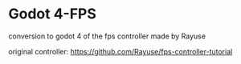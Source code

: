 # Godot 4-FPS
conversion to godot 4 of the fps controller made by Rayuse

original controller:
https://github.com/Rayuse/fps-controller-tutorial

